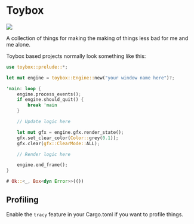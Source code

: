 # Toybox
[![](https://github.com/manpat/toybox-rs/actions/workflows/build-and-deploy-docs.yml/badge.svg)](https://manpat.github.io/toybox-rs)

A collection of things for making the making of things less bad for me and me alone.

Toybox based projects normally look something like this:
```rust no_run
use toybox::prelude::*;

let mut engine = toybox::Engine::new("your window name here")?;

'main: loop {
	engine.process_events();
	if engine.should_quit() {
		break 'main
	}

	// Update logic here

	let mut gfx = engine.gfx.render_state();
	gfx.set_clear_color(Color::grey(0.1));
	gfx.clear(gfx::ClearMode::ALL);

	// Render logic here

	engine.end_frame();
}

# Ok::<_, Box<dyn Error>>(())
```

## Profiling

Enable the `tracy` feature in your Cargo.toml if you want to profile things.